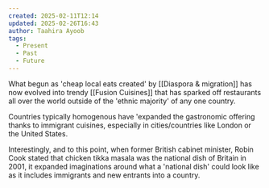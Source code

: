 ```yaml
---
created: 2025-02-11T12:14
updated: 2025-02-26T16:43
author: Taahira Ayoob
tags:
  - Present
  - Past
  - Future
---
```


What begun as 'cheap local eats created' by [[Diaspora & migration]] has now evolved into trendy [[Fusion Cuisines]] that has sparked off restaurants all over the world outside of the 'ethnic majority' of any one country.

Countries typically homogenous have 'expanded the gastronomic offering thanks to immigrant cuisines, especially in cities/countries like London or the United States.

Interestingly, and to this point, when former British cabinet minister, Robin Cook stated that chicken tikka masala was the national dish of Britain in 2001, it expanded imaginations around what a 'national dish' could look like as it includes immigrants and new entrants into a country.
